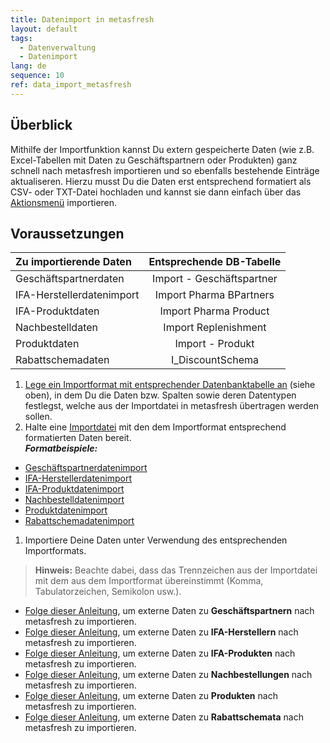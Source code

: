 ```yaml
---
title: Datenimport in metasfresh
layout: default
tags:
  - Datenverwaltung
  - Datenimport
lang: de
sequence: 10
ref: data_import_metasfresh
---
```


## Überblick
Mithilfe der Importfunktion kannst Du extern gespeicherte Daten (wie z.B. Excel-Tabellen mit Daten zu Geschäftspartnern oder Produkten) ganz schnell nach metasfresh importieren und so ebenfalls bestehende Einträge aktualiseren. Hierzu musst Du die Daten erst entsprechend formatiert als CSV- oder TXT-Datei hochladen und kannst sie dann einfach über das [Aktionsmenü](AktionStarten) importieren.

## Voraussetzungen

| Zu importierende Daten | Entsprechende DB-Tabelle |
| :--- | :---: |
| Geschäftspartnerdaten | Import - Geschäftspartner |
| IFA-Herstellerdatenimport | Import Pharma BPartners |
| IFA-Produktdaten | Import Pharma Product |
| Nachbestelldaten | Import Replenishment |
| Produktdaten | Import - Produkt |
| Rabattschemadaten | I_DiscountSchema |

1. [Lege ein Importformat mit entsprechender Datenbanktabelle an](Importformat_anlegen) (siehe oben), in dem Du die Daten bzw. Spalten sowie deren Datentypen festlegst, welche aus der Importdatei in metasfresh übertragen werden sollen.
1. Halte eine [Importdatei](Importdatei_nuetzliche_Hinweise) mit den dem Importformat entsprechend formatierten Daten bereit.<br> ***Formatbeispiele:***
 - [Geschäftspartnerdatenimport](Importformat_Beispiel_GPartner)
 - [IFA-Herstellerdatenimport](Importformat_Beispiel_GPartner_Pharma)
 - [IFA-Produktdatenimport](Importformat_Beispiel_Produkt_Pharma)
 - [Nachbestelldatenimport](Importformat_Beispiel_Nachbestellung)
 - [Produktdatenimport](Importformat_Beispiel_Produkt)
 - [Rabattschemadatenimport](Importformat_Beispiel_Rabattschema)

1. Importiere Deine Daten unter Verwendung des entsprechenden Importformats.
 >**Hinweis:** Beachte dabei, dass das Trennzeichen aus der Importdatei mit dem aus dem Importformat übereinstimmt (Komma, Tabulatorzeichen, Semikolon usw.).

 - [Folge dieser Anleitung](GPartnerdaten_importieren), um externe Daten zu **Geschäftspartnern** nach metasfresh zu importieren.
 - [Folge dieser Anleitung](GPartnerdaten_importieren_Pharma), um externe Daten zu **IFA-Herstellern** nach metasfresh zu importieren.
 - [Folge dieser Anleitung](Produktdaten_importieren_Pharma), um externe Daten zu **IFA-Produkten** nach metasfresh zu importieren.
 - [Folge dieser Anleitung](Nachbestelldaten_importieren), um externe Daten zu **Nachbestellungen** nach metasfresh zu importieren.
 - [Folge dieser Anleitung](Produktdaten_importieren), um externe Daten zu **Produkten** nach metasfresh zu importieren.
 - [Folge dieser Anleitung](Rabattschema_importieren), um externe Daten zu **Rabattschemata** nach metasfresh zu importieren.
